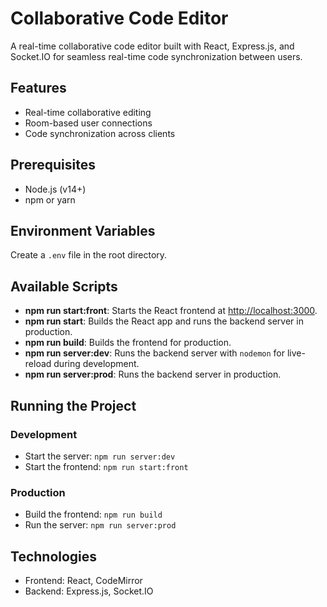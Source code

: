 <h1>Collaborative Code Editor</h1>
<p>A real-time collaborative code editor built with React, Express.js, and Socket.IO for seamless real-time code synchronization between users.</p>

<h2>Features</h2>
<ul>
  <li>Real-time collaborative editing</li>
  <li>Room-based user connections</li>
  <li>Code synchronization across clients</li>
</ul>

<h2>Prerequisites</h2>
<ul>
  <li>Node.js (v14+)</li>
  <li>npm or yarn</li>
</ul>

<h2>Environment Variables</h2>
<p>Create a <code>.env</code> file in the root directory.</p>

<h2>Available Scripts</h2>
<ul>
  <li><strong>npm run start:front</strong>: Starts the React frontend at <a href="http://localhost:3000">http://localhost:3000</a>.</li>
  <li><strong>npm run start</strong>: Builds the React app and runs the backend server in production.</li>
  <li><strong>npm run build</strong>: Builds the frontend for production.</li>
  <li><strong>npm run server:dev</strong>: Runs the backend server with <code>nodemon</code> for live-reload during development.</li>
  <li><strong>npm run server:prod</strong>: Runs the backend server in production.</li>
</ul>

<h2>Running the Project</h2>

<h3>Development</h3>
<ul>
  <li>Start the server: <code>npm run server:dev</code></li>
  <li>Start the frontend: <code>npm run start:front</code></li>
</ul>

<h3>Production</h3>
<ul>
  <li>Build the frontend: <code>npm run build</code></li>
  <li>Run the server: <code>npm run server:prod</code></li>
</ul>

<h2>Technologies</h2>
<ul>
  <li>Frontend: React, CodeMirror</li>
  <li>Backend: Express.js, Socket.IO</li>
</ul>
